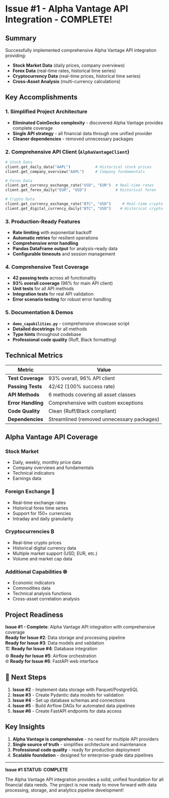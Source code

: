 # Issue #1 - Alpha Vantage API Integration - COMPLETE!

## Summary

Successfully implemented comprehensive Alpha Vantage API integration providing:

- **Stock Market Data** (daily prices, company overviews)
- **Forex Data** (real-time rates, historical time series)
- **Cryptocurrency Data** (real-time prices, historical time series)
- **Cross-Asset Analysis** (multi-currency calculations)

## Key Accomplishments

### 1. **Simplified Project Architecture**
- **Eliminated CoinGecko complexity** - discovered Alpha Vantage provides complete coverage
- **Single API strategy** - all financial data through one unified provider
- **Cleaner dependencies** - removed unnecessary packages

### 2. **Comprehensive API Client (`AlphaVantageClient`)**
```python
# Stock Data
client.get_daily_data("AAPL")           # Historical stock prices
client.get_company_overview("AAPL")     # Company fundamentals

# Forex Data  
client.get_currency_exchange_rate("USD", "EUR")  # Real-time rates
client.get_forex_daily("EUR", "USD")             # Historical forex

# Crypto Data
client.get_currency_exchange_rate("BTC", "USD")     # Real-time crypto
client.get_digital_currency_daily("BTC", "USD")    # Historical crypto
```

### 3. **Production-Ready Features**
- **Rate limiting** with exponential backoff
- **Automatic retries** for resilient operations
- **Comprehensive error handling** 
- **Pandas DataFrame output** for analysis-ready data
- **Configurable timeouts** and session management

### 4. **Comprehensive Test Coverage**
- **42 passing tests** across all functionality
- **93% overall coverage** (96% for main API client)
- **Unit tests** for all API methods
- **Integration tests** for real API validation
- **Error scenario testing** for robust error handling

### 5. **Documentation & Demos**
- **`demo_capabilities.py`** - comprehensive showcase script
- **Detailed docstrings** for all methods
- **Type hints** throughout codebase
- **Professional code quality** (Ruff, Black formatting)

## Technical Metrics

| Metric | Value |
|--------|-------|
| **Test Coverage** | 93% overall, 96% API client |
| **Passing Tests** | 42/42 (100% success rate) |
| **API Methods** | 6 methods covering all asset classes |
| **Error Handling** | Comprehensive with custom exceptions |
| **Code Quality** | Clean (Ruff/Black compliant) |
| **Dependencies** | Streamlined (removed unnecessary packages) |

## Alpha Vantage API Coverage

### **Stock Market**
- Daily, weekly, monthly price data
- Company overviews and fundamentals
- Technical indicators
- Earnings data

### **Foreign Exchange** 💱
- Real-time exchange rates
- Historical forex time series
- Support for 150+ currencies
- Intraday and daily granularity

### **Cryptocurrencies** ₿
- Real-time crypto prices
- Historical digital currency data
- Multiple market support (USD, EUR, etc.)
- Volume and market cap data

### **Additional Capabilities** 🌐
- Economic indicators
- Commodities data
- Technical analysis functions
- Cross-asset correlation analysis

## Project Readiness

**Issue #1 - Complete**: Alpha Vantage API integration with comprehensive coverage  
**Ready for Issue #2**: Data storage and processing pipeline  
**Ready for Issue #3**: Data models and validation  
🏗️ **Ready for Issue #4**: Database integration  
⚙️ **Ready for Issue #5**: Airflow orchestration  
🌐 **Ready for Issue #6**: FastAPI web interface  

## 🔄 Next Steps

1. **Issue #2** - Implement data storage with Parquet/PostgreSQL
2. **Issue #3** - Create Pydantic data models for validation
3. **Issue #4** - Set up database schemas and connections
4. **Issue #5** - Build Airflow DAGs for automated data pipelines
5. **Issue #6** - Create FastAPI endpoints for data access

## Key Insights

1. **Alpha Vantage is comprehensive** - no need for multiple API providers
2. **Single source of truth** - simplifies architecture and maintenance
3. **Professional code quality** - ready for production deployment
4. **Scalable foundation** - designed for enterprise-grade data pipelines

---

**Issue #1 STATUS: COMPLETE**

The Alpha Vantage API integration provides a solid, unified foundation for all financial data needs. The project is now ready to move forward with data processing, storage, and analytics pipeline development!
